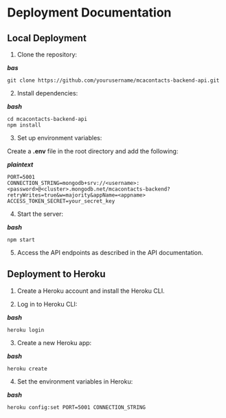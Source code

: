 # Deployment Documentation

## Local Deployment

1. Clone the repository:

***bas***
```
git clone https://github.com/yourusername/mcacontacts-backend-api.git
```
2. Install dependencies:

***bash***
```
cd mcacontacts-backend-api
npm install
```
3. Set up environment variables:

Create a **.env** file in the root directory and add the following:

***plaintext***
```
PORT=5001
CONNECTION_STRING=mongodb+srv://<username>:<password>@<cluster>.mongodb.net/mcacontacts-backend?retryWrites=true&w=majority&appName=<appname>
ACCESS_TOKEN_SECRET=your_secret_key
```
4. Start the server:

***bash***
```
npm start
```
5. Access the API endpoints as described in the API documentation.

## Deployment to Heroku
1. Create a Heroku account and install the Heroku CLI.

2. Log in to Heroku CLI:

***bash***
```
heroku login
```
3. Create a new Heroku app:

***bash***
```
heroku create
```
4. Set the environment variables in Heroku:

***bash***
```
heroku config:set PORT=5001 CONNECTION_STRING
```
